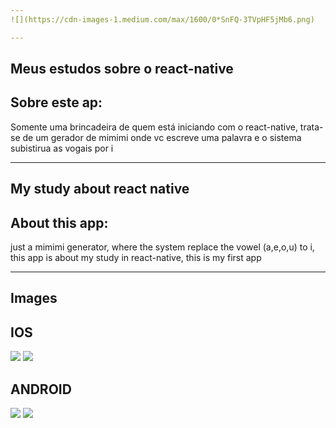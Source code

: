 ```yaml
---
![](https://cdn-images-1.medium.com/max/1600/0*SnFQ-3TVpHF5jMb6.png) 

---
```



Meus estudos sobre o react-native
---

Sobre este ap:
---

Somente uma brincadeira de quem está iniciando com o react-native, trata-se de um gerador de mimimi onde vc escreve uma palavra e o sistema subistirua as vogais por i

----

My study about react native
---

About this app:
---

just a  mimimi generator, where the system replace the vowel (a,e,o,u) to i, this app is about my study in react-native, this is my first app

---

Images
----

IOS
---

![](https://github.com/paulosoujava/react-mimimi/blob/master/image/ios_tela_1.png) 
![](https://github.com/paulosoujava/react-mimimi/blob/master/image/ios_tela_1.png) 

ANDROID
----
![](https://github.com/paulosoujava/react-mimimi/blob/master/image/android_tela_1.png) 
![](https://github.com/paulosoujava/react-mimimi/blob/master/image/android_tela_2.png) 

